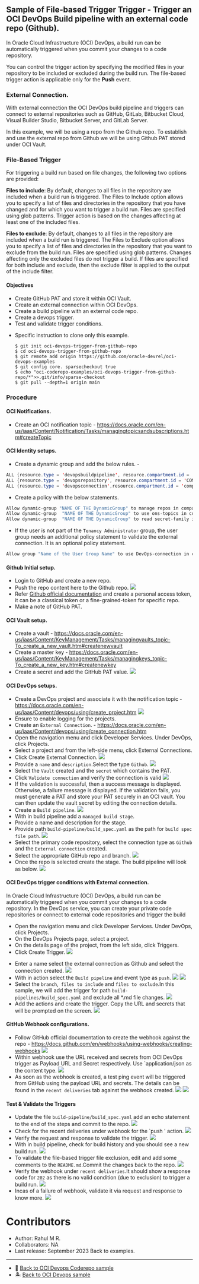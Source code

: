 ## Sample of **File-based Trigger Trigger** -  Trigger an OCI DevOps Build pipeline with an external code repo (Github).


In Oracle Cloud Infrastructure (OCI) DevOps, a build run can be automatically triggered when you commit your changes to a code repository.

You can control the trigger action by specifying the modified files in your repository to be included or excluded during the build run. The file-based trigger action is applicable only for the **Push** event.


### External Connection.
With external connection the OCI DevOps build pipeline and triggers can connect to external repositories such as GitHub, GitLab, Bitbucket Cloud, Visual Builder Studio, Bitbucket Server, and GitLab Server.

In this example, we will be using a repo from the Github repo. To establish and use the external repo from Github we will be using Github PAT stored under OCI Vault.

### File-Based Trigger
For triggering a build run based on file changes, the following two options are provided:

**Files to include**: By default, changes to all files in the repository are included when a build run is triggered. The Files to Include option allows you to specify a list of files and directories in the repository that you have changed and for which you want to trigger a build run. Files are specified using glob patterns. Trigger action is based on the changes affecting at least one of the included files.

**Files to exclude**: By default, changes to all files in the repository are included when a build run is triggered. The Files to Exclude option allows you to specify a list of files and directories in the repository that you want to exclude from the build run. Files are specified using glob patterns. Changes affecting only the excluded files do not trigger a build. If files are specified for both include and exclude, then the exclude filter is applied to the output of the include filter.


#### Objectives

- Create GitHub PAT and store it within OCI Vault.
- Create an external connection within OCI DevOps.
- Create a build pipeline with an external code repo.
- Create a devops trigger.
- Test and validate trigger conditions.


* Specific instruction to clone only this example.

    ```
    $ git init oci-devops-trigger-from-github-repo 
    $ cd oci-devops-trigger-from-github-repo 
    $ git remote add origin https://github.com/oracle-devrel/oci-devops-examples
    $ git config core. sparsecheckout true
    $ echo "oci-coderepo-examples/oci-devops-trigger-from-github-repo/*">>.git/info/sparse-checkout
    $ git pull --depth=1 origin main

    ```

### Procedure

#### OCI Notifications.

- Create an OCI notification topic - https://docs.oracle.com/en-us/iaas/Content/Notification/Tasks/managingtopicsandsubscriptions.htm#createTopic


#### OCI Identity setups.

- Create a dynamic group and add the below rules. -

```java
ALL {resource.type = 'devopsbuildpipeline', resource.compartment.id = 'COMPARMENT OCID'}
ALL {resource.type = 'devopsrepository', resource.compartment.id = 'COMPARMENT OCID'}
ALL {resource.type = 'devopsconnection',resource.compartment.id = 'compartmentOCID'}
```

- Create a policy with the below statements.

```java
Allow dynamic-group "NAME OF THE DynamicGroup" to manage repos in compartment "COMPARTMENT NAME"
Allow dynamic-group  "NAME OF THE DynamicGroup" to use ons-topics in compartment "COMPARTMENT NAME"
Allow dynamic-group  "NAME OF THE DynamicGroup" to read secret-family in compartment "COMPARTMENT NAME"
```
- If the user is not part of the `Tenancy Administrator` group, the user group needs an additional policy statement to validate the external connection. It is an optional policy statement.
```java
Allow group "Name of the User Group Name" to use DevOps-connection in compartment "COMPARTMENT NAME"
```
#### Github Initial setup.
- Login to GitHub and create a new repo.
- Push the repo content here to the Github repo.
  ![](images/oci-gh-repo.png)
- Refer [Github official documentation](https://docs.github.com/en/authentication/keeping-your-account-and-data-secure/managing-your-personal-access-tokens) and create a personal access token, it can be a classical token or a fine-grained-token for specific repo.
- Make a note of GitHub PAT.
#### OCI Vault setup.
- Create a vault - https://docs.oracle.com/en-us/iaas/Content/KeyManagement/Tasks/managingvaults_topic-To_create_a_new_vault.htm#createnewvault
- Create a master key - https://docs.oracle.com/en-us/iaas/Content/KeyManagement/Tasks/managingkeys_topic-To_create_a_new_key.htm#createnewkey
- Create a secret and add the GitHub PAT value.
  ![](images/oci-vault-secret.png)
#### OCI DevOps setups.
- Create a DevOps project and associate it with the notification topic - https://docs.oracle.com/en-us/iaas/Content/devops/using/create_project.htm
  ![](images/oci-devops-project.png)
- Ensure to enable logging for the projects.
- Create an `External Connection`. - https://docs.oracle.com/en-us/iaas/Content/devops/using/create_connection.htm
- Open the navigation menu and click Developer Services. Under DevOps, click Projects.
- Select a project and from the left-side menu, click External Connections.
- Click Create External Connection.
  ![](images/oci-create-ec.png)
- Provide a `name` and `description`.Select the type `Github`.
  ![](images/oci-create-ec-step1.png)
- Select the `Vault` created and the `secret` which contains the PAT.
- Click `Validate connection` and verify the connection is valid
  ![](images/oci-connection-validation.png)
- If the validation is successful, then a success message is displayed. Otherwise, a failure message is displayed. If the validation fails, you must generate a PAT and store your PAT securely in an OCI vault. You can then update the vault secret by editing the connection details.
- Create a `Build pipeline`.
  ![](images/oci-create-buildpipeline.png)
- With in build pipeline add a `managed build stage`.
- Provide a name and description for the stage.
- Provide path `build-pipeline/build_spec.yaml` as the path for `build spec file path`.
  ![](images/oci-managed-buildstage-config.png)
- Select the primary code repository, select the connection type as `Github` and the `External connection` created.
- Select the appropriate GitHub repo and branch.
  ![](images/oci-build-stage-details.png)
- Once the repo is selected create the stage. The build pipeline will look as below.
  ![](images/oci-buildpipeline.png)
#### OCI DevOps trigger conditions with External connection.
In Oracle Cloud Infrastructure (OCI) DevOps, a build run can be automatically triggered when you commit your changes to a code repository. In the DevOps service, you can create your private code repositories or connect to external code repositories and trigger the build
* Open the navigation menu and click Developer Services. Under DevOps, click Projects.
* On the DevOps Projects page, select a project.
* On the details page of the project, from the left side, click Triggers.
* Click Create Trigger.
  ![](images/oci-create-trigger.png)
- Enter a name select the external connection as Github and select the connection created.
  ![](images/oci-trigger-details-1.png)
- With in action select the `Build pipeline` and event type as `push`.
  ![](images/oci-trigger-buildpipeline.png)
  ![](images/oci-trigger-event-selection.png)
- Select the `branch`,` files to include` and `files to exclude`.In this sample, we will add the trigger for path `build-pipelines/build_spec.yaml` and exclude all *.md file changes.
  ![](images/oci-add-build-conditions.png)
- Add the actions and create the trigger. Copy the URL and secrets that will be prompted on the screen.
  ![](images/oci-trigger-secrets.png)

#### GitHub Webhook configurations.
- Follow GitHub official documentation to create the webhook against the repo - https://docs.github.com/en/webhooks/using-webhooks/creating-webhooks
  ![](images/oci-github-webhook.png)
- Within webhook use the URL received and secrets from OCI DevOps trigger as Payload URL and Secret respectively. Use `application/json as the content type.
  ![](images/oci-github-webhook-config.png)
- As soon as the webhook is created, a test ping event will be triggered from GitHub using the payload URL and secrets. The details can be found in the `recent deliveries` tab against the webhook created.
  ![](images/oci-gh-recent-deliveries.png)
  ![](images/oci-gh-ping-check.png)

#### Test & Validate the Triggers
- Update the file `build-pipeline/build_spec.yaml` add an echo statement to the end of the steps and commit to the repo.
  ![](images/oci-update-bs.png)
- Check for the recent deliveries under webhook for the `push ' action.
  ![](images/oci-gh-second-delivery.png)
- Verify the request and response to validate the trigger.
  ![](images/oci-gh-second-del-request-response.png)
- With in build pipeline, check for build history and you should see a new build run.
  ![](images/oci-build-history-details.png)
- To validate the file-based trigger file exclusion, edit and add some comments to the `README.md`.Commit the changes back to the repo.
  ![](images/oci-update-rm.png)
- Verify the webhook under `recent deliveries`.It should show a response code for `202` as there is no valid condition (due to exclusion) to trigger a build run.
  ![](images/oci-update-rm-webhook-response.png)
- Incas of a failure of webhook, validate it via request and response to know more.
  ![](images/oci-gh-failed-deliveries.png)

Contributors
===========
- Author: Rahul M R.
- Collaborators: NA
- Last release: September 2023
Back to examples.
----
- 🍿 [Back to OCI Devops Coderepo sample](./../README.md)
- 🏝️ [Back to OCI Devops sample](./../../README.md)

